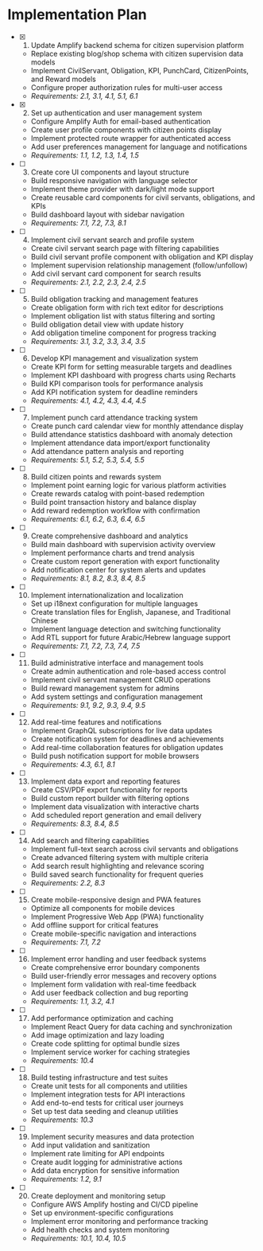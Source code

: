 # Implementation Plan

- [x] 1. Update Amplify backend schema for citizen supervision platform

  - Replace existing blog/shop schema with citizen supervision data models
  - Implement CivilServant, Obligation, KPI, PunchCard, CitizenPoints, and Reward models
  - Configure proper authorization rules for multi-user access
  - _Requirements: 2.1, 3.1, 4.1, 5.1, 6.1_

- [x] 2. Set up authentication and user management system

  - Configure Amplify Auth for email-based authentication
  - Create user profile components with citizen points display
  - Implement protected route wrapper for authenticated access
  - Add user preferences management for language and notifications
  - _Requirements: 1.1, 1.2, 1.3, 1.4, 1.5_

- [ ] 3. Create core UI components and layout structure

  - Build responsive navigation with language selector
  - Implement theme provider with dark/light mode support
  - Create reusable card components for civil servants, obligations, and KPIs
  - Build dashboard layout with sidebar navigation
  - _Requirements: 7.1, 7.2, 7.3, 8.1_

- [ ] 4. Implement civil servant search and profile system

  - Create civil servant search page with filtering capabilities
  - Build civil servant profile component with obligation and KPI display
  - Implement supervision relationship management (follow/unfollow)
  - Add civil servant card component for search results
  - _Requirements: 2.1, 2.2, 2.3, 2.4, 2.5_

- [ ] 5. Build obligation tracking and management features

  - Create obligation form with rich text editor for descriptions
  - Implement obligation list with status filtering and sorting
  - Build obligation detail view with update history
  - Add obligation timeline component for progress tracking
  - _Requirements: 3.1, 3.2, 3.3, 3.4, 3.5_

- [ ] 6. Develop KPI management and visualization system

  - Create KPI form for setting measurable targets and deadlines
  - Implement KPI dashboard with progress charts using Recharts
  - Build KPI comparison tools for performance analysis
  - Add KPI notification system for deadline reminders
  - _Requirements: 4.1, 4.2, 4.3, 4.4, 4.5_

- [ ] 7. Implement punch card attendance tracking system

  - Create punch card calendar view for monthly attendance display
  - Build attendance statistics dashboard with anomaly detection
  - Implement attendance data import/export functionality
  - Add attendance pattern analysis and reporting
  - _Requirements: 5.1, 5.2, 5.3, 5.4, 5.5_

- [ ] 8. Build citizen points and rewards system

  - Implement point earning logic for various platform activities
  - Create rewards catalog with point-based redemption
  - Build point transaction history and balance display
  - Add reward redemption workflow with confirmation
  - _Requirements: 6.1, 6.2, 6.3, 6.4, 6.5_

- [ ] 9. Create comprehensive dashboard and analytics

  - Build main dashboard with supervision activity overview
  - Implement performance charts and trend analysis
  - Create custom report generation with export functionality
  - Add notification center for system alerts and updates
  - _Requirements: 8.1, 8.2, 8.3, 8.4, 8.5_

- [ ] 10. Implement internationalization and localization

  - Set up i18next configuration for multiple languages
  - Create translation files for English, Japanese, and Traditional Chinese
  - Implement language detection and switching functionality
  - Add RTL support for future Arabic/Hebrew language support
  - _Requirements: 7.1, 7.2, 7.3, 7.4, 7.5_

- [ ] 11. Build administrative interface and management tools

  - Create admin authentication and role-based access control
  - Implement civil servant management CRUD operations
  - Build reward management system for admins
  - Add system settings and configuration management
  - _Requirements: 9.1, 9.2, 9.3, 9.4, 9.5_

- [ ] 12. Add real-time features and notifications

  - Implement GraphQL subscriptions for live data updates
  - Create notification system for deadlines and achievements
  - Add real-time collaboration features for obligation updates
  - Build push notification support for mobile browsers
  - _Requirements: 4.3, 6.1, 8.1_

- [ ] 13. Implement data export and reporting features

  - Create CSV/PDF export functionality for reports
  - Build custom report builder with filtering options
  - Implement data visualization with interactive charts
  - Add scheduled report generation and email delivery
  - _Requirements: 8.3, 8.4, 8.5_

- [ ] 14. Add search and filtering capabilities

  - Implement full-text search across civil servants and obligations
  - Create advanced filtering system with multiple criteria
  - Add search result highlighting and relevance scoring
  - Build saved search functionality for frequent queries
  - _Requirements: 2.2, 8.3_

- [ ] 15. Create mobile-responsive design and PWA features

  - Optimize all components for mobile devices
  - Implement Progressive Web App (PWA) functionality
  - Add offline support for critical features
  - Create mobile-specific navigation and interactions
  - _Requirements: 7.1, 7.2_

- [ ] 16. Implement error handling and user feedback systems

  - Create comprehensive error boundary components
  - Build user-friendly error messages and recovery options
  - Implement form validation with real-time feedback
  - Add user feedback collection and bug reporting
  - _Requirements: 1.1, 3.2, 4.1_

- [ ] 17. Add performance optimization and caching

  - Implement React Query for data caching and synchronization
  - Add image optimization and lazy loading
  - Create code splitting for optimal bundle sizes
  - Implement service worker for caching strategies
  - _Requirements: 10.4_

- [ ] 18. Build testing infrastructure and test suites

  - Create unit tests for all components and utilities
  - Implement integration tests for API interactions
  - Add end-to-end tests for critical user journeys
  - Set up test data seeding and cleanup utilities
  - _Requirements: 10.3_

- [ ] 19. Implement security measures and data protection

  - Add input validation and sanitization
  - Implement rate limiting for API endpoints
  - Create audit logging for administrative actions
  - Add data encryption for sensitive information
  - _Requirements: 1.2, 9.1_

- [ ] 20. Create deployment and monitoring setup
  - Configure AWS Amplify hosting and CI/CD pipeline
  - Set up environment-specific configurations
  - Implement error monitoring and performance tracking
  - Add health checks and system monitoring
  - _Requirements: 10.1, 10.4, 10.5_
